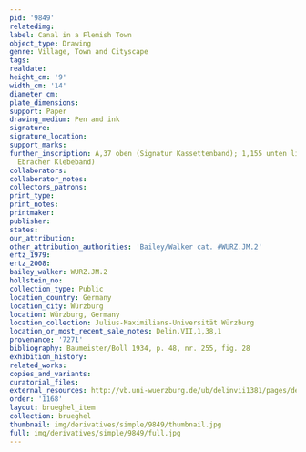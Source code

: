 ```yaml
---
pid: '9849'
relatedimg: 
label: Canal in a Flemish Town
object_type: Drawing
genre: Village, Town and Cityscape
tags: 
realdate: 
height_cm: '9'
width_cm: '14'
diameter_cm: 
plate_dimensions: 
support: Paper
drawing_medium: Pen and ink
signature: 
signature_location: 
support_marks: 
further_inscription: A,37 oben (Signatur Kassettenband); 1,155 unten links (Signatur
  Ebracher Klebeband)
collaborators: 
collaborator_notes: 
collectors_patrons: 
print_type: 
print_notes: 
printmaker: 
publisher: 
states: 
our_attribution: 
other_attribution_authorities: 'Bailey/Walker cat. #WURZ.JM.2'
ertz_1979: 
ertz_2008: 
bailey_walker: WURZ.JM.2
hollstein_no: 
collection_type: Public
location_country: Germany
location_city: Würzburg
location: Würzburg, Germany
location_collection: Julius-Maximilians-Universität Würzburg
location_or_most_recent_sale_notes: Delin.VII,1,38,1
provenance: '7271'
bibliography: Baumeister/Boll 1934, p. 48, nr. 255, fig. 28
exhibition_history: 
related_works: 
copies_and_variants: 
curatorial_files: 
external_resources: http://vb.uni-wuerzburg.de/ub/delinvii1381/pages/delinvii1381/1.html
order: '1168'
layout: brueghel_item
collection: brueghel
thumbnail: img/derivatives/simple/9849/thumbnail.jpg
full: img/derivatives/simple/9849/full.jpg
---
```

